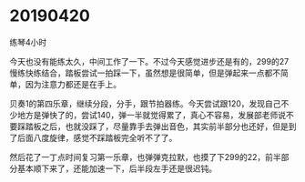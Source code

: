 # 20190420

练琴4小时

今天也没有能练太久，中间工作了一下。不过今天感觉进步还是有的，299的27慢练快练结合，踏板尝试一拍踩一下，虽然想是很简单，但是弹起来一点都不简单，因为注意力都还是在手上。

贝奏1的第四乐章，继续分段，分手，跟节拍器练。今天尝试跟120，发现自己不少地方是弹快了的，尝试140，弹一半就觉得累了，真心不容易，发展部老师说不要踩踏板之后，也就没踩了，尽量靠手去弹出音色，其实前半部分也还好，但是到了后面八度旋律，感觉不踩踏板完全听不了了。

然后花了一丁点时间复习第一乐章，也弹弹克拉默，也摸了下299的22，前半部分基本顺下来了，还能加速一下，后半段左手还是很迟钝。
